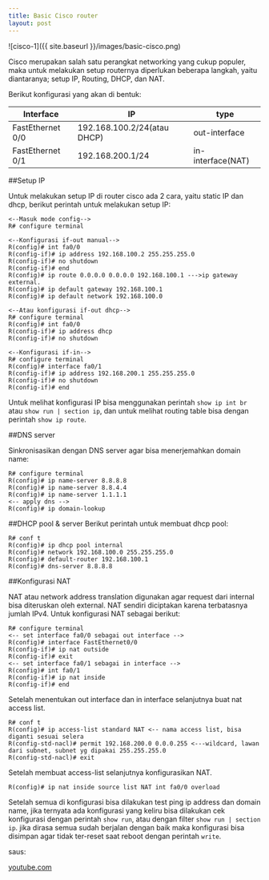 ```yaml
---
title: Basic Cisco router
layout: post
---
```


![cisco-1]({{ site.baseurl }}/images/basic-cisco.png)

Cisco merupakan salah satu perangkat networking yang cukup populer, maka untuk melakukan setup routernya diperlukan beberapa langkah, yaitu diantaranya; setup IP, Routing, DHCP, dan NAT.

Berikut konfigurasi yang akan di bentuk:

**Interface** | **IP** | **type**
--- | ---| ---
FastEthernet 0/0 | 192.168.100.2/24(atau DHCP) | out-interface 
FastEthernet 0/1 | 192.168.200.1/24 | in-interface(NAT)

##Setup IP

Untuk melakukan setup IP di router cisco ada 2 cara, yaitu static IP dan dhcp, berikut perintah untuk melakukan setup IP:
```
<--Masuk mode config-->
R# configure terminal 

<--Konfigurasi if-out manual-->
R(config)# int fa0/0 
R(config-if)# ip address 192.168.100.2 255.255.255.0
R(config-if)# no shutdown
R(config-if)# end
R(config)# ip route 0.0.0.0 0.0.0.0 192.168.100.1 --->ip gateway external.
R(config)# ip default gateway 192.168.100.1 
R(config)# ip default network 192.168.100.0

<--Atau konfigurasi if-out dhcp-->
R# configure terminal
R(config)# int fa0/0
R(config-if)# ip address dhcp  
R(config-if)# no shutdown

<--Konfigurasi if-in-->
R# configure terminal
R(config)# interface fa0/1 
R(config-if)# ip address 192.168.200.1 255.255.255.0
R(config-if)# no shutdown
R(config-if)# end 

```
Untuk melihat konfigurasi IP bisa menggunakan perintah `show ip int br` atau `show run | section ip`, dan untuk melihat routing table bisa dengan perintah `show ip route`.

##DNS server

Sinkronisasikan dengan DNS server agar bisa menerjemahkan domain name:
```
R# configure terminal
R(config)# ip name-server 8.8.8.8  
R(config)# ip name-server 8.8.4.4
R(config)# ip name-server 1.1.1.1 
<-- apply dns -->
R(config)# ip domain-lookup 
```

##DHCP pool & server
Berikut perintah untuk membuat dhcp pool:
```
R# conf t
R(config)# ip dhcp pool internal
R(config)# network 192.168.100.0 255.255.255.0
R(config)# default-router 192.168.100.1
R(config)# dns-server 8.8.8.8
```
##Konfigurasi NAT

NAT atau network address translation digunakan agar request dari internal bisa diteruskan oleh external. NAT sendiri diciptakan karena terbatasnya jumlah IPv4. Untuk konfigurasi NAT sebagai berikut:
```
R# configure terminal
<-- set interface fa0/0 sebagai out interface -->
R(config)# interface FastEthernet0/0
R(config-if)# ip nat outside
R(config-if)# exit
<-- set interface fa0/1 sebagai in interface -->
R(config)# int fa0/1
R(config-if)# ip nat inside 
R(config-if)# end
```
Setelah menentukan out interface dan in interface selanjutnya buat nat access list.
```
R# conf t
R(config)# ip access-list standard NAT <-- nama access list, bisa diganti sesuai selera
R(config-std-nacl)# permit 192.168.200.0 0.0.0.255 <---wildcard, lawan dari subnet, subnet yg dipakai 255.255.255.0
R(config-std-nacl)# exit
```
Setelah membuat access-list selanjutnya konfigurasikan NAT.
```
R(config)# ip nat inside source list NAT int fa0/0 overload
```
Setelah semua di konfigurasi bisa dilakukan test ping ip address dan domain name, jika ternyata ada konfigurasi yang keliru bisa dilakukan cek konfigurasi dengan perintah `show run`, atau dengan filter `show run | section ip`. jika dirasa semua sudah berjalan dengan baik maka konfigurasi bisa disimpan agar tidak ter-reset saat reboot dengan perintah `write`.



saus:


[youtube.com](https://www.youtube.com/watch?v=rymxrGyiUp8&pp=ygUJY2lzY28gbmF0)
